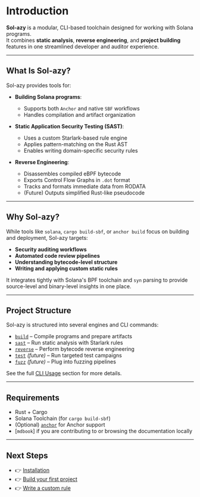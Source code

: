# Introduction

**Sol-azy** is a modular, CLI-based toolchain designed for working with Solana programs.  
It combines **static analysis**, **reverse engineering**, and **project building** features in one streamlined developer and auditor experience.

---

## What Is Sol-azy?

Sol-azy provides tools for:

- **Building Solana programs**:
  - Supports both `Anchor` and native `SBF` workflows
  - Handles compilation and artifact organization

- **Static Application Security Testing (SAST)**:
  - Uses a custom Starlark-based rule engine
  - Applies pattern-matching on the Rust AST
  - Enables writing domain-specific security rules

- **Reverse Engineering**:
  - Disassembles compiled eBPF bytecode
  - Exports Control Flow Graphs in `.dot` format
  - Tracks and formats immediate data from RODATA
  - (Future) Outputs simplified Rust-like pseudocode

---

## Why Sol-azy?

While tools like `solana`, `cargo build-sbf`, or `anchor build` focus on building and deployment, Sol-azy targets:

- **Security auditing workflows**
- **Automated code review pipelines**
- **Understanding bytecode-level structure**
- **Writing and applying custom static rules**

It integrates tightly with Solana's BPF toolchain and `syn` parsing to provide source-level and binary-level insights in one place.

---

## Project Structure

Sol-azy is structured into several engines and CLI commands:

- [`build`](cli/build.md) – Compile programs and prepare artifacts
- [`sast`](cli/sast.md) – Run static analysis with Starlark rules
- [`reverse`](cli/reverse.md) – Perform bytecode reverse engineering
- [`test`](#) *(future)* – Run targeted test campaigns
- [`fuzz`](#) *(future)* – Plug into fuzzing pipelines

See the full [CLI Usage](cli_usage.md) section for more details.

---

## Requirements

- Rust + Cargo
- Solana Toolchain (for `cargo build-sbf`)
- (Optional) [`anchor`](https://www.anchor-lang.com/) for Anchor support
- [`mdbook`] if you are contributing to or browsing the documentation locally

---

## Next Steps

- 👉 [Installation](installation.md)
- 👉 [Build your first project](cli/build.md)
- 👉 [Write a custom rule](rules/format.md)

